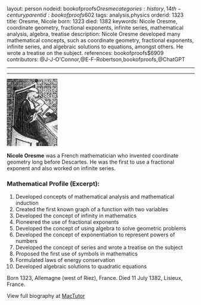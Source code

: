 layout: person
nodeid: bookofproofs$Oresme
categories: history,14th-century
parentid: bookofproofs$602
tags: analysis,physics
orderid: 1323
title: Oresme, Nicole
born: 1323
died: 1382
keywords: Nicole Oresme, coordinate geometry, fractional exponents, infinite series, mathematical analysis, algebra, treatise
description: Nicole Oresme developed many mathematical concepts, such as coordinate geometry, fractional exponents, infinite series, and algebraic solutions to equations, amongst others. He wrote a treatise on the subject.
references: bookofproofs$6909
contributors: @J-J-O'Connor,@E-F-Robertson,bookofproofs,@ChatGPT

---



---

![Oresme.jpg](https://github.com/bookofproofs/bookofproofs.github.io/blob/main/_sources/_assets/images/portraits/Oresme.jpg?raw=true)

**Nicole Oresme** was a French mathematician who invented coordinate geometry long before Descartes. He was the first to use a fractional exponent and also worked on infinite series.

### Mathematical Profile (Excerpt):
1. Developed concepts of mathematical analysis and mathematical induction
2. Created the first known graph of a function with two variables
3. Developed the concept of infinity in mathematics
4. Pioneered the use of fractional exponents
5. Developed the concept of using algebra to solve geometric problems
6. Developed the concept of exponentiation to represent powers of numbers
7. Developed the concept of series and wrote a treatise on the subject
8. Proposed the first use of symbols in mathematics
9. Formulated laws of energy conservation
10. Developed algebraic solutions to quadratic equations

Born 1323, Allemagne (west of Riez), France. Died 11 July 1382, Lisieux, France.

View full biography at [MacTutor](https://mathshistory.st-andrews.ac.uk/Biographies/Oresme/)
